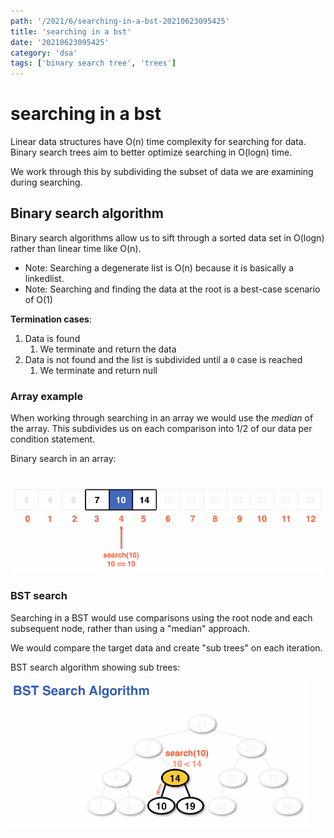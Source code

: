 ```yaml
---
path: '/2021/6/searching-in-a-bst-20210623095425'
title: 'searching in a bst'
date: '20210623095425'
category: 'dsa'
tags: ['binary search tree', 'trees']
---
```


# searching in a bst
Linear data structures have O(n) time complexity for searching for data.
Binary search trees aim to better optimize searching in O(logn) time.

We work through this by subdividing the subset of data we are examining
during searching.

## Binary search algorithm
Binary search algorithms allow us to sift through a sorted data set in O(logn)
rather than linear time like O(n).
* Note: Searching a degenerate list is O(n) because it is basically a linkedlist.
* Note: Searching and finding the data at the root is a best-case scenario of O(1)

**Termination cases**:
1. Data is found
    1. We terminate and return the data
1. Data is not found and the list is subdivided until a `0` case is reached
    1. We terminate and return null

### Array example
When working through searching in an array we would use the *median* of the array.
This subdivides us on each comparison into 1/2 of our data per condition statement.

Binary search in an array:


![Binary search example in an array](./20210623095753-img-1.png)

### BST search
Searching in a BST would use comparisons using the root node and each subsequent
node, rather than using a "median" approach.

We would compare the target data and create "sub trees" on each iteration.

BST search algorithm showing sub trees:


![BST search algorithm example](./20210623105354-img-2.png)

